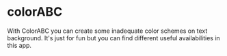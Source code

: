 colorABC
========

With ColorABC you can create some inadequate color schemes on text background. It's just for fun but you can find different useful availabilities in this app.
